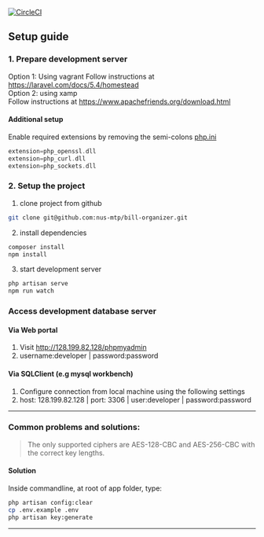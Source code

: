 [![CircleCI](https://circleci.com/gh/nus-mtp/bill-organizer/tree/master.svg?style=svg)](https://circleci.com/gh/nus-mtp/bill-organizer/tree/master)
## Setup guide
### 1. Prepare development server
Option 1: Using vagrant
Follow instructions at https://laravel.com/docs/5.4/homestead  
Option 2: using xamp  
Follow instructions at https://www.apachefriends.org/download.html  
#### Additional setup
Enable required extensions by removing the semi-colons [php.ini](http://lmgtfy.com/?q=where+is+php.ini)

```php
extension=php_openssl.dll
extension=php_curl.dll
extension=php_sockets.dll
```

### 2. Setup the project
1. clone project from github
```bash
git clone git@github.com:nus-mtp/bill-organizer.git
```
2. install dependencies
```bash
composer install
npm install
```
3. start development server
```bash
php artisan serve
npm run watch
```

### Access development database server

#### Via Web portal
1. Visit http://128.199.82.128/phpmyadmin
2. username:developer | password:password
#### Via SQLClient (e.g mysql workbench)
1. Configure connection from local machine using the following settings
2. host: 128.199.82.128 | port: 3306 | user:developer | password:password

------------------------------------------

### Common problems and solutions:

> The only supported ciphers are AES-128-CBC and AES-256-CBC with the correct key lengths.

#### Solution
Inside commandline, at root of app folder, type:
```sh
php artisan config:clear
cp .env.example .env
php artisan key:generate
```
-----------------------------------------------------
